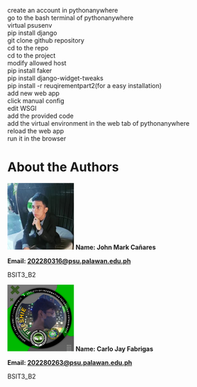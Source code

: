 create an account in pythonanywhere<br>
go to the bash terminal of pythonanywhere<br>
virtual psusenv<br>
pip install django<br>
git clone github repository<br>
cd to the repo<br>
cd to the project<br>
modify allowed host<br>
pip install faker<br>
pip install django-widget-tweaks<br>
pip install -r reuqirementpart2(for a easy installation)<br>
add new web app<br>
click manual config<br>
edit WSGI<br>
add the provided code<br>
add the virtual environment in the web tab of pythonanywhere<br>
reload the web app<br>
run it in the browser<br>

# About the Authors
<img src="https://github.com/CJ-2025/cozycup/blob/main/img/canares.jpg" alt="John Mark" style="width:150px;height:150px;">
<b>Name: John Mark Cañares</b>

<b>Email: 202280316@psu.palawan.edu.ph</b>

BSIT3_B2





<img src="https://github.com/CJ-2025/cozycup/blob/main/img/carlo.jpg" alt="John Mark" style="width:150px;height:150px;">
<b>Name: Carlo Jay Fabrigas</b>

<b>Email: 202280263@psu.palawan.edu.ph</b>

BSIT3_B2

